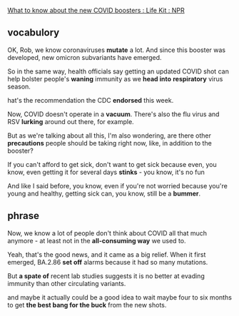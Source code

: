 [What to know about the new COVID boosters : Life Kit : NPR](https://www.npr.org/transcripts/1196977654)
## vocabulory
OK, Rob, we know coronaviruses **mutate** a lot. And since this booster was developed, new omicron subvariants have emerged.

So in the same way, health officials say getting an updated COVID shot can help bolster people's **waning** immunity as we **head into** **respiratory** virus season.

hat's the recommendation the CDC **endorsed** this week.

Now, COVID doesn't operate in a **vacuum**. There's also the flu virus and RSV **lurking** around out there, for example.

But as we're talking about all this, I'm also wondering, are there other **precautions** people should be taking right now, like, in addition to the booster?

If you can't afford to get sick, don't want to get sick because even, you know, even getting it for several days **stinks** - you know, it's no fun

And like I said before, you know, even if you're not worried because you're young and healthy, getting sick can, you know, still be a **bummer**.
## phrase
Now, we know a lot of people don't think about COVID all that much anymore - at least not in the **all-consuming way** we used to.

Yeah, that's the good news, and it came as a big relief. When it first emerged, BA.2.86 **set off** alarms because it had so many mutations.

But **a spate of** recent lab studies suggests it is no better at evading immunity than other circulating variants.

and maybe it actually could be a good idea to wait maybe four to six months to get **the best bang for the buck** from the new shots.
